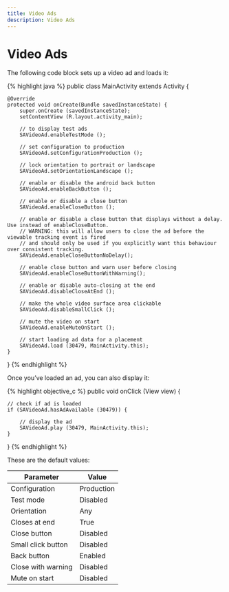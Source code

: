 ```yaml
---
title: Video Ads
description: Video Ads
---
```


# Video Ads

The following code block sets up a video ad and loads it:

{% highlight java %}
public class MainActivity extends Activity {

    @Override
    protected void onCreate(Bundle savedInstanceState) {
        super.onCreate (savedInstanceState);
        setContentView (R.layout.activity_main);

        // to display test ads
        SAVideoAd.enableTestMode ();

        // set configuration to production
        SAVideoAd.setConfigurationProduction ();

        // lock orientation to portrait or landscape
        SAVideoAd.setOrientationLandscape ();

        // enable or disable the android back button
        SAVideoAd.enableBackButton ();

        // enable or disable a close button
        SAVideoAd.enableCloseButton ();

        // enable or disable a close button that displays without a delay. Use instead of enableCloseButton.
        // WARNING: this will allow users to close the ad before the viewable tracking event is fired
        // and should only be used if you explicitly want this behaviour over consistent tracking.
        SAVideoAd.enableCloseButtonNoDelay();
        
        // enable close button and warn user before closing
        SAVideoAd.enableCloseButtonWithWarning();

        // enable or disable auto-closing at the end
        SAVideoAd.disableCloseAtEnd ();

        // make the whole video surface area clickable
        SAVideoAd.disableSmallClick ();
        
        // mute the video on start
        SAVideoAd.enableMuteOnStart ();

        // start loading ad data for a placement
        SAVideoAd.load (30479, MainActivity.this);
    }
}
{% endhighlight %}

Once you’ve loaded an ad, you can also display it:

{% highlight objective_c %}
public void onClick (View view) {

    // check if ad is loaded
    if (SAVideoAd.hasAdAvailable (30479)) {

        // display the ad
        SAVideoAd.play (30479, MainActivity.this);
    }
}
{% endhighlight %}

These are the default values:

| Parameter | Value |
|-----|-----|
| Configuration | Production |
| Test mode | Disabled |
| Orientation | Any | 
| Closes at end | True |
| Close button | Disabled |
| Small click button | Disabled | 
| Back button | Enabled |
| Close with warning | Disabled |
| Mute on start | Disabled |
